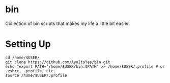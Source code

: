 # bin
Collection of bin scripts that makes my life a little bit easier.

# Setting Up
```
cd /home/$USER/
git clone https://github.com/AyoItsYas/bin.git
echo "export PATH="/home/$USER/bin:$PATH" >> /home/$USER/.profile # or .zshrc, .profile, etc.
source /home/$USER/.profile
```
